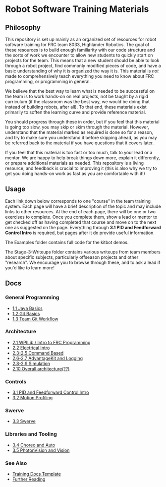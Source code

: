 # Robot Software Training Materials

## Philosophy

This repository is set up mainly as an organized set of resources for robot software training for FRC team 8033, Highlander Robotics.
The goal of these resources is to build enough familiarity with our code structure and the sorts of work we encounter to allow new students to quickly start on projects for the team.
This means that a new student should be able to look through a robot project, find commonly modified pieces of code, and have a basic understanding of why it is organized the way it is.
This material is _not_ made to comprehensively teach everything you need to know about FRC programming, or programming in general.

We believe that the best way to learn what is needed to be successful on the team is to work hands-on on real projects, not be taught by a rigid curriculum (if the classroom was the best way, we would be doing that instead of building robots, after all).
To that end, these materials exist primarily to soften the learning curve and provide reference material.

You should progress through these in order, but if you feel that this material is going too slow, you may skip or skim through the material.
However, understand that the material marked as required is done so for a reason, and try to make sure you understand it before skipping ahead, as you may be referred back to the material if you have questions that it covers later.

If you feel that this material is too fast or too much, talk to your lead or a mentor.
We are happy to help break things down more, explain it differently, or prepare additional materials as needed.
This repository is a living resource, and feedback is crucial to improving it (this is also why we try to get you doing hands-on work as fast as you are comfortable with it!)

## Usage

Each link down below corresponds to one "course" in the team training system.
Each page will have a brief description of the topic and may include links to other resources.
At the end of each page, there will be one or two exercises to complete.
Once you complete them, show a lead or mentor to get checked off as having completed that course and move on to the next one as suggested on the page.
Everything through **3.1 PID and Feedforward Control Intro** is required, but pages after it do provide useful information.

The Examples folder contains full code for the kitbot demos.

The Stage-3-Writeups folder contains various writeups from team members about specific subjects, particularly offseason projects and other "research".
We encourage you to browse through these, and to ask a lead if you'd like to learn more!

## Docs

### General Programming

- [1.1 Java Basics](Docs/1_General/1.1_Java.md)
- [1.2 Git Basics](Docs/1_General/1.2_BasicGit.md)
- [1.3 Team Git Workflow](Docs/1_General/1.3_GitWorkflow.md)

### Architecture

- [2.1 WPILib / Intro to FRC Programming](Docs/2_Architecture/2.1_WPILib.md)
- [2.2 Electrical Intro](Docs/2_Architecture/2.2_ElectronicsCrashCourse.md)
- [2.3-2.5 Command Based](Docs/2_Architecture/2.3_CommandBased.md)
- [2.6-2.7 AdvantageKit and Logging](Docs/2_Architecture/2.6_AdvantageKit.md)
- [2.8-2.9 Simulation](Docs/2_Architecture/2.8_Simulation.md)
- [2.10 Overall architecture(??)](Docs/2_Architecture/2.10_Superstructure.md)

### Controls

- [3.1 PID and Feedforward Control Intro](Docs/3_Specifics/3.1_ControlsIntro.md)
- [3.2 Motion Profiling](Docs/3_Specifics/3.2_MotionProfiling.md)

### Swerve

- [3.3 Swerve](Docs/3_Specifics/3.3_Swerve.md)

### Libraries and Tooling

- [3.4 Choreo and Auto](Docs/3_Specifics/3.4_Choreo.md)
- [3.5 PhotonVision and Vision](Docs/3_Specifics/3.5_Vision.md)

### See Also

- [Training Docs Template](Template.md)
- [Further Reading](Docs/1_General/1.4_ReadingList.md)
